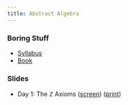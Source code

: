 ```yaml
---
title: Abstract Algebra
---
```


### Boring Stuff

* [Syllabus](/pdf/classes/ring/ring-syllabus.pdf)
* [Book](/pages/alg-notes.html)

### Slides

* Day 1: The $\mathbb{Z}$ Axioms ([screen](/pdf/classes/ring/ring-s-zz-axioms.pdf)) ([print](/pdf/classes/ring/ring-print-s-zz-axioms.pdf))
